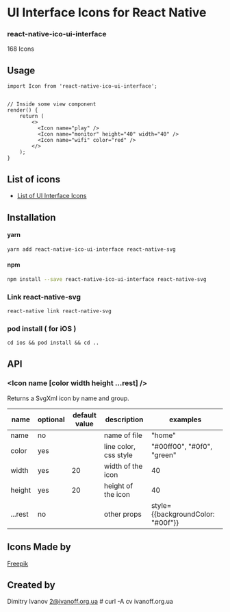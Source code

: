 # UI Interface Icons for React Native

### react-native-ico-ui-interface

168 Icons

## Usage

```
import Icon from 'react-native-ico-ui-interface';


// Inside some view component
render() {
    return (
        <>
          <Icon name="play" />
          <Icon name="monitor" height="40" width="40" />
          <Icon name="wifi" color="red" />
        </>
    );
}

```

## List of icons

- [List of UI Interface Icons](static/ui-interface.md)

## Installation

#### yarn

```bash
yarn add react-native-ico-ui-interface react-native-svg
```

#### npm

```bash
npm install --save react-native-ico-ui-interface react-native-svg
```

### Link react-native-svg

```bash
react-native link react-native-svg
```

### pod install ( for iOS )

```
cd ios && pod install && cd ..
```

## API

### <Icon name [color width height ...rest] />

Returns a SvgXml icon by name and group.

 name | optional | default value | description | examples
------|----------|---------------|-------------|---------
name | no |  | name of file | "home"
color | yes | | line color, css style | "#00ff00", "#0f0", "green"
width | yes | 20 | width of the icon | 40
height | yes | 20 | height of the icon | 40
...rest | no | | other props | style={{backgroundColor: "#00f"}}

## Icons Made by

[Freepik](https://www.flaticon.com/authors/freepik)

## Created by

Dimitry Ivanov <2@ivanoff.org.ua> # curl -A cv ivanoff.org.ua
